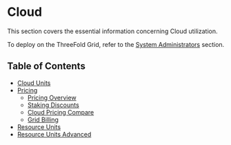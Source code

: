 <h1> Cloud </h1>

This section covers the essential information concerning Cloud utilization.

To deploy on the ThreeFold Grid, refer to the [System Administrators](../../system_administrators/system_administrators.md) section.

<h2>Table of Contents</h2>

- [Cloud Units](./cloudunits.md)
- [Pricing](./pricing/pricing_toc.md)
  - [Pricing Overview](./pricing/pricing.md)
  - [Staking Discounts](./pricing/staking_discount_levels.md)
  - [Cloud Pricing Compare](./pricing/cloud_pricing_compare.md)
  - [Grid Billing](../../grid_billing/grid_billing.md)
- [Resource Units](./resource_units_calc_cloudunits.md)
- [Resource Units Advanced](./resourceunits_advanced.md)